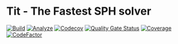 # Tit - The Fastest SPH solver

[![Build](https://github.com/Jhuighuy/TitSolver/actions/workflows/build.yml/badge.svg)](https://github.com/Jhuighuy/TitSolver/actions/workflows/build.yml)
[![Analyze](https://github.com/Jhuighuy/TitSolver/actions/workflows/analyze.yml/badge.svg)](https://github.com/Jhuighuy/TitSolver/actions/workflows/analyze.yml)
[![Codecov](https://codecov.io/gh/Jhuighuy/TitSolver/graph/badge.svg?token=BT35KUHS66)](https://codecov.io/gh/Jhuighuy/TitSolver)
[![Quality Gate Status](https://sonarcloud.io/api/project_badges/measure?project=Jhuighuy_TitSolver&metric=alert_status)](https://sonarcloud.io/summary/new_code?id=Jhuighuy_TitSolver)
[![Coverage](https://sonarcloud.io/api/project_badges/measure?project=Jhuighuy_TitSolver&metric=coverage)](https://sonarcloud.io/summary/new_code?id=Jhuighuy_TitSolver)
[![CodeFactor](https://www.codefactor.io/repository/github/jhuighuy/titsolver/badge)](https://www.codefactor.io/repository/github/jhuighuy/titsolver)

